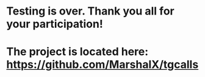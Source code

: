 # Testing is over. Thank you all for your participation!

# The project is located here: https://github.com/MarshalX/tgcalls